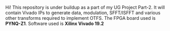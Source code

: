 Hi!
This repository is under buildup as a part of my UG Project Part-2.
It will contain Vivado IPs to generate data, modulation, SFFT/ISFFT and various other transforms required to implement OTFS.
The FPGA board used is **PYNQ-Z1**.
Software used is **Xilinx Vivado 19.2**
